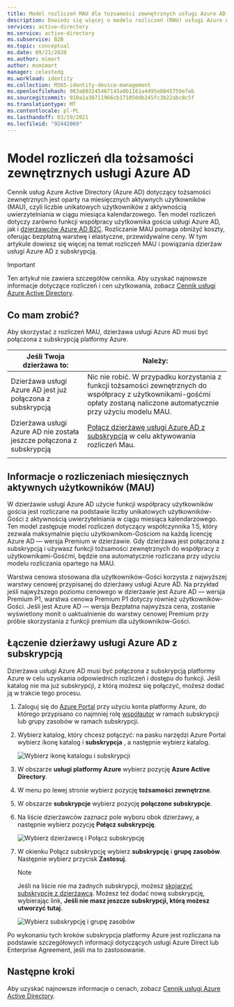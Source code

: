 ```yaml
---
title: Model rozliczeń MAU dla tożsamości zewnętrznych usługi Azure AD
description: Dowiedz się więcej o modelu rozliczeń (MAU) usługi Azure AD — informacje o comiesięcznych tożsamościach dla użytkowników-Gości (B2B) w usłudze Azure AD. Dowiedz się, jak połączyć dzierżawę usługi Azure AD z subskrypcją platformy Azure.
services: active-directory
ms.service: active-directory
ms.subservice: B2B
ms.topic: conceptual
ms.date: 09/21/2020
ms.author: mimart
author: msmimart
manager: celestedg
ms.workload: identity
ms.collection: M365-identity-device-management
ms.openlocfilehash: 983a803245467145a0b1161a4495e8045759e7ab
ms.sourcegitcommit: 910a1a38711966cb171050db245fc3b22abc8c5f
ms.translationtype: MT
ms.contentlocale: pl-PL
ms.lasthandoff: 03/19/2021
ms.locfileid: "92442069"
---
```

# <a name="billing-model-for-azure-ad-external-identities"></a>Model rozliczeń dla tożsamości zewnętrznych usługi Azure AD

Cennik usług Azure Active Directory (Azure AD) dotyczący tożsamości zewnętrznych jest oparty na miesięcznych aktywnych użytkowników (MAU), czyli liczbie unikatowych użytkowników z aktywnością uwierzytelniania w ciągu miesiąca kalendarzowego. Ten model rozliczeń dotyczy zarówno funkcji współpracy użytkownika gościa usługi Azure AD, jak i [dzierżawców Azure AD B2C](../../active-directory-b2c/billing.md). Rozliczanie MAU pomaga obniżyć koszty, oferując bezpłatną warstwę i elastyczne, przewidywalne ceny. W tym artykule dowiesz się więcej na temat rozliczeń MAU i powiązania dzierżaw usługi Azure AD z subskrypcją.

> [!IMPORTANT]
> Ten artykuł nie zawiera szczegółów cennika. Aby uzyskać najnowsze informacje dotyczące rozliczeń i cen użytkowania, zobacz [Cennik usługi Azure Active Directory](https://azure.microsoft.com/pricing/details/active-directory/).

## <a name="what-do-i-need-to-do"></a>Co mam zrobić?

Aby skorzystać z rozliczeń MAU, dzierżawa usługi Azure AD musi być połączona z subskrypcją platformy Azure.

|Jeśli Twoja dzierżawa to:  |Należy:  |
|---------|---------|
| Dzierżawa usługi Azure AD jest już połączona z subskrypcją     | Nic nie robić. W przypadku korzystania z funkcji tożsamości zewnętrznych do współpracy z użytkownikami-gośćmi opłaty zostaną naliczone automatycznie przy użyciu modelu MAU.        |
| Dzierżawa usługi Azure AD nie została jeszcze połączona z subskrypcją     | [Połącz dzierżawę usługi Azure AD z subskrypcją](#link-your-azure-ad-tenant-to-a-subscription) w celu aktywowania rozliczeń Mau.        |
|  |  |

## <a name="about-monthly-active-users-mau-billing"></a>Informacje o rozliczeniach miesięcznych aktywnych użytkowników (MAU)

W dzierżawie usługi Azure AD użycie funkcji współpracy użytkowników gościa jest rozliczane na podstawie liczby unikatowych użytkowników-Gości z aktywnością uwierzytelniania w ciągu miesiąca kalendarzowego. Ten model zastępuje model rozliczeń dotyczący współczynnika 1:5, który zezwala maksymalnie pięciu użytkownikom-Gościom na każdą licencję Azure AD — wersja Premium w dzierżawie. Gdy dzierżawa jest połączona z subskrypcją i używasz funkcji tożsamości zewnętrznych do współpracy z użytkownikami-Gośćmi, będzie ona automatycznie rozliczana przy użyciu modelu rozliczania opartego na MAU.
  
Warstwa cenowa stosowana dla użytkowników-Gości korzysta z najwyższej warstwy cenowej przypisanej do dzierżawy usługi Azure AD. Na przykład jeśli najwyższego poziomu cenowego w dzierżawie jest Azure AD — wersja Premium P1, warstwa cenowa Premium P1 dotyczy również użytkowników-Gości. Jeśli jest Azure AD — wersja Bezpłatna najwyższa cena, zostanie wyświetlony monit o uaktualnienie do warstwy cenowej Premium przy próbie skorzystania z funkcji premium dla użytkowników-Gości.

## <a name="link-your-azure-ad-tenant-to-a-subscription"></a>Łączenie dzierżawy usługi Azure AD z subskrypcją

Dzierżawa usługi Azure AD musi być połączona z subskrypcją platformy Azure w celu uzyskania odpowiednich rozliczeń i dostępu do funkcji. Jeśli katalog nie ma już subskrypcji, z którą możesz się połączyć, możesz dodać ją w trakcie tego procesu.

1. Zaloguj się do [Azure Portal](https://portal.azure.com/) przy użyciu konta platformy Azure, do którego przypisano co najmniej rolę [współautor](../../role-based-access-control/built-in-roles.md) w ramach subskrypcji lub grupy zasobów w ramach subskrypcji.

2. Wybierz katalog, który chcesz połączyć: na pasku narzędzi Azure Portal wybierz ikonę katalog i **subskrypcja** , a następnie wybierz katalog.

    ![Wybierz ikonę katalogu i subskrypcji](media/external-identities-pricing/portal-mau-pick-directory.png)

3. W obszarze **usługi platformy Azure** wybierz pozycję **Azure Active Directory**.

4. W menu po lewej stronie wybierz pozycję **tożsamości zewnętrzne**.

5. W obszarze **subskrypcje** wybierz pozycję **połączone subskrypcje**.

6. Na liście dzierżawców zaznacz pole wyboru obok dzierżawy, a następnie wybierz pozycję **Połącz subskrypcję**.

    ![Wybierz dzierżawcę i Połącz subskrypcję](media/external-identities-pricing/linked-subscriptions.png)

7. W okienku Połącz subskrypcję wybierz **subskrypcję** i **grupę zasobów**. Następnie wybierz przycisk **Zastosuj**.

   > [!NOTE]
   > Jeśli na liście nie ma żadnych subskrypcji, możesz [skojarzyć subskrypcję z dzierżawcą](../fundamentals/active-directory-how-subscriptions-associated-directory.md). Możesz też dodać nową subskrypcję, wybierając link, **Jeśli nie masz jeszcze subskrypcji, którą możesz utworzyć tutaj**.

    ![Wybierz subskrypcję i grupę zasobów](media/external-identities-pricing/link-subscription-resource.png)

Po wykonaniu tych kroków subskrypcja platformy Azure jest rozliczana na podstawie szczegółowych informacji dotyczących usługi Azure Direct lub Enterprise Agreement, jeśli ma to zastosowanie.

## <a name="next-steps"></a>Następne kroki

Aby uzyskać najnowsze informacje o cenach, zobacz [Cennik usługi Azure Active Directory](https://azure.microsoft.com/pricing/details/active-directory/).